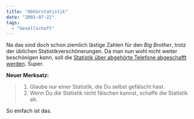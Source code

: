 ```yaml
---
title: "Abhörstatistik"
date: "2003-07-22"
tags:
  - "Gesellschaft"
---
```


Na das sind doch schon ziemlich lästige Zahlen für den _Big Brother_, trotz der üblichen Statistikverschönerungen. Da man nun wohl nicht weiter beschönigen _kann_, soll die [Statistik über abgehörte Telefone abgeschafft werden](http://www.golem.de/0307/26539.html "Statistik über abgehörte Telefone soll abgeschafft werden - Golem.de"). Super.

**Neuer Merksatz:**

> 1. Glaube nur einer Statistik, die Du selbst gefälscht hast.
> 2. Wenn Du die Statistik nicht fälschen kannst, schaffe die Statistik ab.

So einfach ist das.
